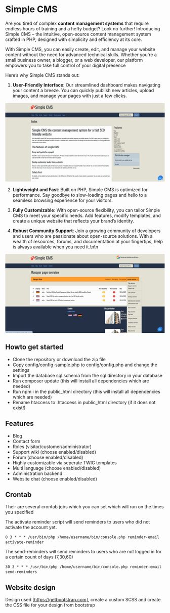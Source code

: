 # Simple CMS #

Are you tired of complex __content management systems__ that require endless hours of training and a hefty budget? Look no further! Introducing Simple CMS – the intuitive, open-source content management system crafted in PHP, designed with simplicity and efficiency at its core.

With Simple CMS, you can easily create, edit, and manage your website content without the need for advanced technical skills. Whether you're a small business owner, a blogger, or a web developer, our platform empowers you to take full control of your digital presence

Here’s why Simple CMS stands out:

1. **User-Friendly Interface**: Our streamlined dashboard makes navigating your content a breeze. You can quickly publish new articles, upload images, and manage your pages with just a few clicks.

![Screenshot Simple CMS](images/simple-cms-frontend.jpg)

2. **Lightweight and Fast**: Built on PHP, Simple CMS is optimized for performance. Say goodbye to slow-loading pages and hello to a seamless browsing experience for your visitors.

3. **Fully Customizable**: With open-source flexibility, you can tailor Simple CMS to meet your specific needs. Add features, modify templates, and create a unique website that reflects your brand’s identity.

4. **Robust Community Support**: Join a growing community of developers and users who are passionate about open-source solutions. With a wealth of resources, forums, and documentation at your fingertips, help is always available when you need it.\n\n

![Screenshot Simple CMS](images/simple-cms-backend.jpg)

## Howto get started ##
* Clone the repository or download the zip file
* Copy config/config-sample.php to config/config.php and change the settings
* Import the database sql schema from the sql directory in your database
* Run composer update (this will install all dependencies which are needed)
* Run npm i in the public_html directory (this will install all dependencies which are needed)
* Rename htaccess to .htaccess in public_html directory (if it does not exist!)

## Features ##

* Blog
* Contact form
* Roles (visitor/customer/administrator)
* Support wiki (choose enabled/disabled)
* Forum (choose enabled/disabled)
* Highly customizable via seperate TWIG templates
* Multi language (choose enabled/disabled)
* Administration backend
* Website chat (choose enabled/disabled) 

## Crontab ##

Their are several crontab jobs which you can set which will run on the times you specified

The activate reminder script will send reminders to users who did not activate the account yet.
```
0 3 * * * /usr/bin/php /home/username/bin/console.php reminder-email activate-reminder
```

The send-reminders will send reminders to users who are not logged in for a certain count of days (7,30,60)
```
30 3 * * * /usr/bin/php /home/username/bin/console.php reminder-email send-reminders
```

## Website design ##

Design used [https://getbootstrap.com], create a custom SCSS and create the CSS file for your design from bootstrap
